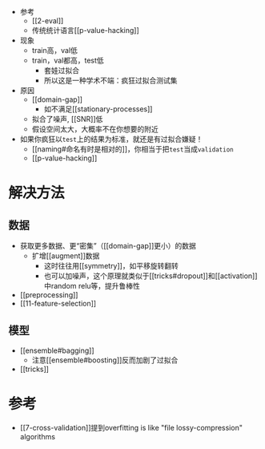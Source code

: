 - 参考
  - [[2-eval]]
  - 传统统计语言[[p-value-hacking]]
- 现象
  - train高，val低
  - train，val都高，test低
    - 套娃过拟合
    - 所以这是一种学术不端：疯狂过拟合测试集
- 原因
  - [[domain-gap]]
    - 如不满足[[stationary-processes]]
  - 拟合了噪声, [[SNR]]低
  - 假设空间太大，大概率不在你想要的附近
- 如果你疯狂以`test`上的结果为标准，就还是有过拟合嫌疑！
  - [[naming#命名有时是相对的]]，你相当于把`test`当成`validation`
  - [[p-value-hacking]]
# 解决方法
## 数据
- 获取更多数据、更“密集”（[[domain-gap]]更小）的数据
  - 扩增[[augment]]数据
    - 这时往往用[[symmetry]]，如平移旋转翻转
    - 也可以加噪声，这个原理就类似于[[tricks#dropout]]和[[activation]]中random relu等，提升鲁棒性
- [[preprocessing]]
- [[11-feature-selection]]
## 模型
- [[ensemble#bagging]]
  - 注意[[ensemble#boosting]]反而加剧了过拟合
- [[tricks]]
# 参考
- [[7-cross-validation]]提到overfitting is like "file lossy-compression" algorithms